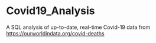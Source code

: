 # Covid19_Analysis
A SQL analysis of up-to-date, real-time Covid-19 data from https://ourworldindata.org/covid-deaths
